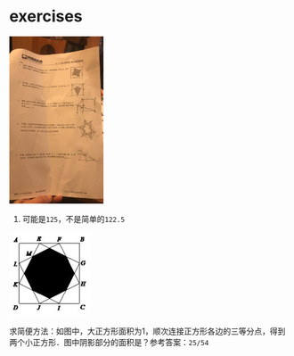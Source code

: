 # exercises

 <img src="./img/exercises/math-olympic-180122.png" style="max-height: 300px;">

1. 可能是`125`，不是简单的`122.5`

 <img src="./img/exercises/math-area-180122.jpg">

求简便方法：如图中，大正方形面积为1，顺次连接正方形各边的三等分点，得到两个小正方形．图中阴影部分的面积是？参考答案：`25/54`
